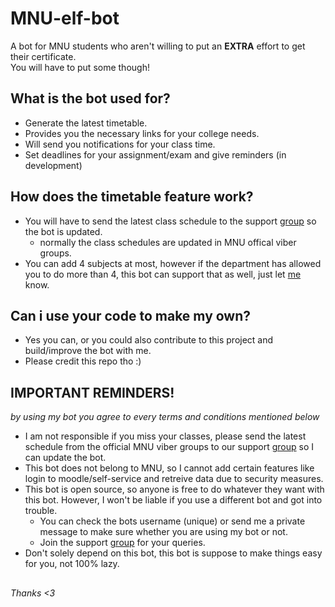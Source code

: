 # MNU-elf-bot
A bot for MNU students who aren't willing to put an **EXTRA** effort to get their certificate. <br> You will have to put some though!

## What is the bot used for?
- Generate the latest timetable.
- Provides you the necessary links for your college needs.
- Will send you notifications for your class time.
- Set deadlines for your assignment/exam and give reminders (in development)  

## How does the timetable feature work?
- You will have to send the latest class schedule to the support [group](https://t.me/MNUelf) so the bot is updated.
  - normally the class schedules are updated in MNU offical viber groups.
- You can add 4 subjects at most, however if the department has allowed you to do more than 4, this bot can support that as well, just let [me](https://t.me/MNUelf) know.

## Can i use your code to make my own?
- Yes you can, or you could also contribute to this project and build/improve the bot with me.
- Please credit this repo tho :)

## IMPORTANT REMINDERS!
_by using my bot you agree to every terms and conditions mentioned below_
- I am not responsible if you miss your classes, please send the latest schedule from the official MNU viber groups to our support [group](https://t.me/MNUelf) so I can update the bot.
- This bot does not belong to MNU, so I cannot add certain features like login to moodle/self-service and retreive data due to security measures.
- This bot is open source, so anyone is free to do whatever they want with this bot. However, I won't be liable if you use a different bot and got into trouble.
  - You can check the bots username (unique) or send me a private message to make sure whether you are using my bot or not.
  - Join the support [group](https://t.me/MNUelf) for your queries.
- Don't solely depend on this bot, this bot is suppose to make things easy for you, not 100% lazy.
##
_Thanks <3_
